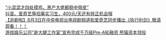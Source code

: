   
[“小混混才四处摸鸡，黑产大佬都稳中带皮”](http://www.dianyue.me/archives/332/u5bajxkkn7x7hom9/)  
[抖音、爱奇艺等招募实习生，400元/天还有转正机会哦](http://www.dianyue.me/archives/187/9cxj97x44ub7i6xk/)  
[【追剧啦】8月3日在中央电视台电视剧频道和爱奇艺同步播出《执行利剑》敬请观看！！！](http://www.dianyue.me/archives/639/ze6vq4mdelyut1i4/)  
[游戏娱乐公司“是大腿工作室”宣布完成千万级Pre-A轮融资 熊猫资本领投](http://www.dianyue.me/archives/418/phj7lrwhlela8lb5/)